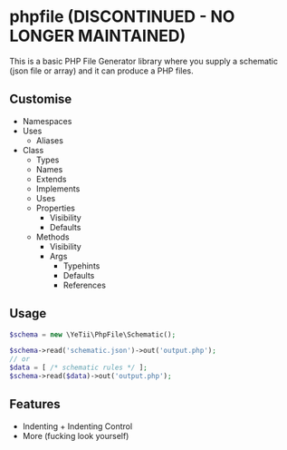 # phpfile (DISCONTINUED - NO LONGER MAINTAINED)

This is a basic PHP File Generator library where you supply a schematic (json file or array) and it can produce a PHP files. 

## Customise

 * Namespaces
 * Uses
   * Aliases
 * Class
   * Types
   * Names
   * Extends
   * Implements
   * Uses
   * Properties
     * Visibility
     * Defaults
   * Methods
     * Visibility
     * Args
       * Typehints
       * Defaults
       * References

## Usage
```php
$schema = new \YeTii\PhpFile\Schematic();

$schema->read('schematic.json')->out('output.php');
// or
$data = [ /* schematic rules */ ];
$schema->read($data)->out('output.php');
```

## Features

 * Indenting + Indenting Control
 * More (fucking look yourself)
